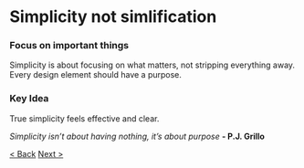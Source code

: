 # Simplicity not simlification

### Focus on important things
Simplicity is about focusing on what matters, not stripping everything away. Every design element should have a purpose.

### Key Idea
True simplicity feels effective and clear.

*Simplicity isn’t about having nothing, it’s about purpose* **- P.J. Grillo**

[< Back](/presentation/01.md)
[Next >](/presentation/03.md)
